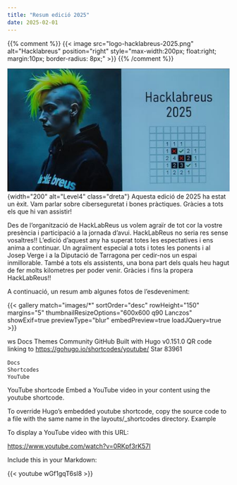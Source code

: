 ```yaml
---
title: "Resum edició 2025"
date: 2025-02-01
---
```

{{% comment %}} 
{{< image src="logo-hacklabreus-2025.png" alt="Hacklabreus" position="right" style="max-width:200px; float:right; margin:10px; border-radius: 8px;" >}}
{{% /comment %}}

![Hacklabreus-2025](logo-hacklabreus-2025.png)
{width="200" alt="Level4" class="dreta"}
Aquesta edició de 2025 ha estat un èxit. Vam parlar sobre ciberseguretat i bones pràctiques. Gràcies a tots els que hi van assistir!

Des de l’organització de HackLabReus us volem agraïr de tot cor la vostre presència i participació a la jornada d’avui. HackLabReus no seria res sense vosaltres!! L’edició d’aquest any ha superat totes les espectatives i ens anima a continuar.  Un agraïment especial a tots i totes les ponents i al Josep Verge i a la Diputació de Tarragona per cedir-nos un espai inmillorable. També a tots els assistents, una bona part dels quals heu hagut de fer molts kilometres per poder venir. Gràcies i fins la propera HackLabReus!!

A continuació, un resum amb algunes fotos de l’esdeveniment:

{{< gallery match="images/*" sortOrder="desc" rowHeight="150" margins="5" thumbnailResizeOptions="600x600 q90 Lanczos" showExif=true previewType="blur" embedPreview=true loadJQuery=true >}}

ws
Docs
Themes
Community
GitHub
Built with Hugo v0.151.0
QR code linking to https://gohugo.io/shortcodes/youtube/
Star 83961

    Docs
    Shortcodes
    YouTube

YouTube shortcode
Embed a YouTube video in your content using the youtube shortcode.

To override Hugo’s embedded youtube shortcode, copy the source code to a file with the same name in the layouts/_shortcodes directory.
Example

To display a YouTube video with this URL:

https://www.youtube.com/watch?v=0RKpf3rK57I

Include this in your Markdown:

{{< youtube wGf1gqT6sl8 >}}